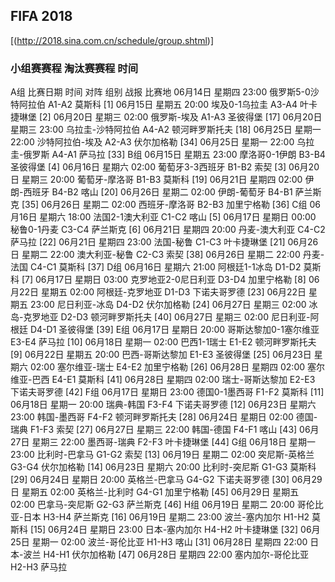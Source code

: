 ## FIFA 2018
[(http://2018.sina.com.cn/schedule/group.shtml)]

### 小组赛赛程 淘汰赛赛程 时间
A组
比赛日期	时间		对阵	组别	战报	比赛地
06月14日	星期四	23:00	俄罗斯5-0沙特阿拉伯	A1-A2		莫斯科	[1]
06月15日	星期五	20:00	埃及0-1乌拉圭	A3-A4		叶卡捷琳堡	[2]
06月20日	星期三	02:00	俄罗斯-埃及	A1-A3		圣彼得堡	[17]
06月20日	星期三	23:00	乌拉圭-沙特阿拉伯	A4-A2		顿河畔罗斯托夫	[18]
06月25日	星期一	22:00	沙特阿拉伯-埃及	A2-A3		伏尔加格勒	[34]
06月25日	星期一	22:00	乌拉圭-俄罗斯	A4-A1		萨马拉	[33]
B组
06月15日	星期五	23:00	摩洛哥0-1伊朗	B3-B4		圣彼得堡	[4]
06月16日	星期六	02:00	葡萄牙3-3西班牙	B1-B2		索契	[3]
06月20日	星期三	20:00	葡萄牙-摩洛哥	B1-B3		莫斯科	[19]
06月21日	星期四	02:00	伊朗-西班牙	B4-B2		喀山	[20]
06月26日	星期二	02:00	伊朗-葡萄牙	B4-B1		萨兰斯克	[35]
06月26日	星期二	02:00	西班牙-摩洛哥	B2-B3		加里宁格勒	[36]
C组
06月16日	星期六	18:00	法国2-1澳大利亚	C1-C2		喀山	[5]
06月17日	星期日	00:00	秘鲁0-1丹麦	C3-C4		萨兰斯克	[6]
06月21日	星期四	20:00	丹麦-澳大利亚	C4-C2		萨马拉	[22]
06月21日	星期四	23:00	法国-秘鲁	C1-C3		叶卡捷琳堡	[21]
06月26日	星期二	22:00	澳大利亚-秘鲁	C2-C3		索契	[38]
06月26日	星期二	22:00	丹麦-法国	C4-C1		莫斯科	[37]
D组
06月16日	星期六	21:00	阿根廷1-1冰岛	D1-D2		莫斯科	[7]
06月17日	星期日	03:00	克罗地亚2-0尼日利亚	D3-D4		加里宁格勒	[8]
06月22日	星期五	02:00	阿根廷-克罗地亚	D1-D3		下诺夫哥罗德	[23]
06月22日	星期五	23:00	尼日利亚-冰岛	D4-D2		伏尔加格勒	[24]
06月27日	星期三	02:00	冰岛-克罗地亚	D2-D3		顿河畔罗斯托夫	[40]
06月27日	星期三	02:00	尼日利亚-阿根廷	D4-D1		圣彼得堡	[39]
E组
06月17日	星期日	20:00	哥斯达黎加0-1塞尔维亚	E3-E4		萨马拉	[10]
06月18日	星期一	02:00	巴西1-1瑞士	E1-E2		顿河畔罗斯托夫	[9]
06月22日	星期五	20:00	巴西-哥斯达黎加	E1-E3		圣彼得堡	[25]
06月23日	星期六	02:00	塞尔维亚-瑞士	E4-E2		加里宁格勒	[26]
06月28日	星期四	02:00	塞尔维亚-巴西	E4-E1		莫斯科	[41]
06月28日	星期四	02:00	瑞士-哥斯达黎加	E2-E3		下诺夫哥罗德	[42]
F组
06月17日	星期日	23:00	德国0-1墨西哥	F1-F2		莫斯科	[11]
06月18日	星期一	20:00	瑞典-韩国	F3-F4		下诺夫哥罗德	[12]
06月23日	星期六	23:00	韩国-墨西哥	F4-F2		顿河畔罗斯托夫	[28]
06月24日	星期日	02:00	德国-瑞典	F1-F3		索契	[27]
06月27日	星期三	22:00	韩国-德国	F4-F1		喀山	[43]
06月27日	星期三	22:00	墨西哥-瑞典	F2-F3		叶卡捷琳堡	[44]
G组
06月18日	星期一	23:00	比利时-巴拿马	G1-G2		索契	[13]
06月19日	星期二	02:00	突尼斯-英格兰	G3-G4		伏尔加格勒	[14]
06月23日	星期六	20:00	比利时-突尼斯	G1-G3		莫斯科	[29]
06月24日	星期日	20:00	英格兰-巴拿马	G4-G2		下诺夫哥罗德	[30]
06月29日	星期五	02:00	英格兰-比利时	G4-G1		加里宁格勒	[45]
06月29日	星期五	02:00	巴拿马-突尼斯	G2-G3		萨兰斯克	[46]
H组
06月19日	星期二	20:00	哥伦比亚-日本	H3-H4		萨兰斯克	[16]
06月19日	星期二	23:00	波兰-塞内加尔	H1-H2		莫斯科	[15]
06月24日	星期日	23:00	日本-塞内加尔	H4-H2		叶卡捷琳堡	[32]
06月25日	星期一	02:00	波兰-哥伦比亚	H1-H3		喀山	[31]
06月28日	星期四	22:00	日本-波兰	H4-H1		伏尔加格勒	[47]
06月28日	星期四	22:00	塞内加尔-哥伦比亚	H2-H3		萨马拉
